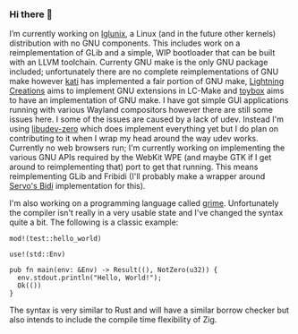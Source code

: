 
<!--
**Ella-0/Ella-0** is a ✨ _special_ ✨ repository because its `README.md` (this file) appears on your GitHub profile.

Here are some ideas to get you started:

- 🔭 I’m currently working on ...
- 🌱 I’m currently learning ...
- 👯 I’m looking to collaborate on ...
- 🤔 I’m looking for help with ...
- 💬 Ask me about ...
- 📫 How to reach me: ...
- 😄 Pronouns: ...
- ⚡ Fun fact: ...
-->

### Hi there 👋

I’m currently working on [Iglunix](https://github.com/iglunix/), a Linux (and in the future other kernels) distribution with no GNU components. This includes work on a reimplementation of GLib and a simple, WIP bootloader that can be built with an LLVM toolchain. Currenty GNU make is the only GNU package included; unfortunately there are no complete reimplementations of GNU make however [kati](https://github.com/google/kati) has implemented a fair portion of GNU make, [Lightning Creations](https://github.com/LightningCreations) aims to implement GNU extensions in LC-Make and [toybox](https://github.com/landley/toybox/) aims to have an implementation of GNU make. I have got simple GUI applications running with various Wayland compositors however there are still some issues here. I some of the issues are caused by a lack of udev. Instead I'm using [libudev-zero](https://github.com/illiliti/libudev-zero) which does implement everything yet but I do plan on contributing to it when I wrap my head around the way udev works. Currently no web browsers run; I'm currently working on implementing the various GNU APIs required by the WebKit WPE (and maybe GTK if I get around to reimplementing that) port to get that running. This means reimplementing GLib and Fribidi (I'll probably make a wrapper around [Servo's Bidi](https://github.com/servo/unicode-bidi) implementation for this).

I'm also working on a programming language called [grime](https://github.com/Ella-0/grimec). Unfortunately the compiler isn't really in a very usable state and I've changed the syntax quite a bit. The following is a classic example:
```grime
mod!(test::hello_world)

use!(std::Env)

pub fn main(env: &Env) -> Result((), NotZero(u32)) {
  env.stdout.println("Hello, World!");
  Ok(())
}
```
The syntax is very similar to Rust and will have a similar borrow checker but also intends to include the compile time flexibility of Zig.
